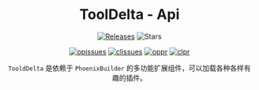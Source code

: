 <h1 align="center">ToolDelta - Api</h1>
<p align="center">
  <a href="https://github.com/xingchentye/ToolDeltaApi/releases"><img src="https://img.shields.io/github/v/release/xingchentye/ToolDeltaApi?display_name=tag&sort=semver" alt="Releases"></a>
  <img src="https://img.shields.io/github/stars/xingchentye/ToolDeltaApi.svg?style=falt" alt="Stars">
</p>
  
<p align="center">
  <a href="https://github.com/xingchentye/ToolDeltaApi/issues"><img src="https://img.shields.io/github/issues/xingchentye/ToolDeltaApi.svg?style=flat" alt="opissues"></a>
  <a href="https://github.com/xingchentye/ToolDeltaApi/issues?q=is%3Aissue+is%3Aclosed"><img src="https://img.shields.io/github/issues-closed/xingchentye/ToolDeltaApi.svg?style=flat&color=success" alt="clissues"></a>
  <a href="https://github.com/xingchentye/ToolDeltaApi/pulls"><img src="https://img.shields.io/github/issues-pr/xingchentye/ToolDeltaApi.svg?style=falt" alt="oppr"></a>
  <a href="https://github.com/xingchentye/ToolDeltaApi/pulls?q=is%3Apr+is%3Aclosed"><img src="https://img.shields.io/github/issues-pr-closed/xingchentye/ToolDeltaApi.svg?style=flat&color=success" alt="clpr"></a>
</p>

<p align="center">
  <code>TooldDelta</code> 是依赖于 <code>PhoenixBuilder</code> 的多功能扩展组件，可以加载各种各样有趣的插件。
</p>
